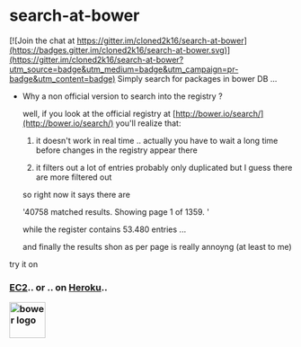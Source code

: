 # search-at-bower

[![Join the chat at https://gitter.im/cloned2k16/search-at-bower](https://badges.gitter.im/cloned2k16/search-at-bower.svg)](https://gitter.im/cloned2k16/search-at-bower?utm_source=badge&utm_medium=badge&utm_campaign=pr-badge&utm_content=badge)
Simply search for packages in bower DB ...

* Why a non official version to search into the registry ?

  well, if you look at the official registry at [http://bower.io/search/](http://bower.io/search/)
  you'll realize that:
  
  1) it doesn't work in real time .. actually you have to wait a long time before changes in the registry appear there
  
  2) it filters out a lot of entries probably only duplicated but I guess there are more filtered out
  
  so right now it says there are 
  
  '40758 matched results. Showing page 1 of 1359. '
  
  while the register contains 53.480 entries ...
  
  and finally the results shon as per page is really annoyng (at least to me)
  

try it on <h3> [EC2](http://www.aws0me.tk/search/).. or .. on [Heroku](https://bower-search.herokuapp.com/search/).. 


<A href="http://bower.io/" ><IMG src="http://bower.io/img/bower-logo.png" alt="bower logo" width=64></A>

